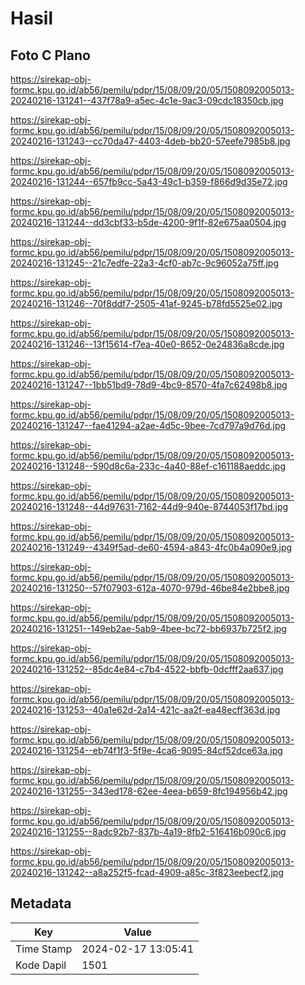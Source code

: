 # Hasil

## Foto C Plano

https://sirekap-obj-formc.kpu.go.id/ab56/pemilu/pdpr/15/08/09/20/05/1508092005013-20240216-131241--437f78a9-a5ec-4c1e-9ac3-09cdc18350cb.jpg

https://sirekap-obj-formc.kpu.go.id/ab56/pemilu/pdpr/15/08/09/20/05/1508092005013-20240216-131243--cc70da47-4403-4deb-bb20-57eefe7985b8.jpg

https://sirekap-obj-formc.kpu.go.id/ab56/pemilu/pdpr/15/08/09/20/05/1508092005013-20240216-131244--657fb9cc-5a43-49c1-b359-f866d9d35e72.jpg

https://sirekap-obj-formc.kpu.go.id/ab56/pemilu/pdpr/15/08/09/20/05/1508092005013-20240216-131244--dd3cbf33-b5de-4200-9f1f-82e675aa0504.jpg

https://sirekap-obj-formc.kpu.go.id/ab56/pemilu/pdpr/15/08/09/20/05/1508092005013-20240216-131245--21c7edfe-22a3-4cf0-ab7c-9c96052a75ff.jpg

https://sirekap-obj-formc.kpu.go.id/ab56/pemilu/pdpr/15/08/09/20/05/1508092005013-20240216-131246--70f8ddf7-2505-41af-9245-b78fd5525e02.jpg

https://sirekap-obj-formc.kpu.go.id/ab56/pemilu/pdpr/15/08/09/20/05/1508092005013-20240216-131246--13f15614-f7ea-40e0-8652-0e24836a8cde.jpg

https://sirekap-obj-formc.kpu.go.id/ab56/pemilu/pdpr/15/08/09/20/05/1508092005013-20240216-131247--1bb51bd9-78d9-4bc9-8570-4fa7c62498b8.jpg

https://sirekap-obj-formc.kpu.go.id/ab56/pemilu/pdpr/15/08/09/20/05/1508092005013-20240216-131247--fae41294-a2ae-4d5c-9bee-7cd797a9d76d.jpg

https://sirekap-obj-formc.kpu.go.id/ab56/pemilu/pdpr/15/08/09/20/05/1508092005013-20240216-131248--590d8c6a-233c-4a40-88ef-c161188aeddc.jpg

https://sirekap-obj-formc.kpu.go.id/ab56/pemilu/pdpr/15/08/09/20/05/1508092005013-20240216-131248--44d97631-7162-44d9-940e-8744053f17bd.jpg

https://sirekap-obj-formc.kpu.go.id/ab56/pemilu/pdpr/15/08/09/20/05/1508092005013-20240216-131249--4349f5ad-de60-4594-a843-4fc0b4a090e9.jpg

https://sirekap-obj-formc.kpu.go.id/ab56/pemilu/pdpr/15/08/09/20/05/1508092005013-20240216-131250--57f07903-612a-4070-979d-46be84e2bbe8.jpg

https://sirekap-obj-formc.kpu.go.id/ab56/pemilu/pdpr/15/08/09/20/05/1508092005013-20240216-131251--149eb2ae-5ab9-4bee-bc72-bb6937b725f2.jpg

https://sirekap-obj-formc.kpu.go.id/ab56/pemilu/pdpr/15/08/09/20/05/1508092005013-20240216-131252--85dc4e84-c7b4-4522-bbfb-0dcfff2aa637.jpg

https://sirekap-obj-formc.kpu.go.id/ab56/pemilu/pdpr/15/08/09/20/05/1508092005013-20240216-131253--40a1e62d-2a14-421c-aa2f-ea48ecff363d.jpg

https://sirekap-obj-formc.kpu.go.id/ab56/pemilu/pdpr/15/08/09/20/05/1508092005013-20240216-131254--eb74f1f3-5f9e-4ca6-9095-84cf52dce63a.jpg

https://sirekap-obj-formc.kpu.go.id/ab56/pemilu/pdpr/15/08/09/20/05/1508092005013-20240216-131255--343ed178-62ee-4eea-b659-8fc194956b42.jpg

https://sirekap-obj-formc.kpu.go.id/ab56/pemilu/pdpr/15/08/09/20/05/1508092005013-20240216-131255--8adc92b7-837b-4a19-8fb2-516416b090c6.jpg

https://sirekap-obj-formc.kpu.go.id/ab56/pemilu/pdpr/15/08/09/20/05/1508092005013-20240216-131242--a8a252f5-fcad-4909-a85c-3f823eebecf2.jpg


## Metadata

| Key        | Value               |
| ---------- | ------------------- |
| Time Stamp | 2024-02-17 13:05:41 |
| Kode Dapil | 1501                |




